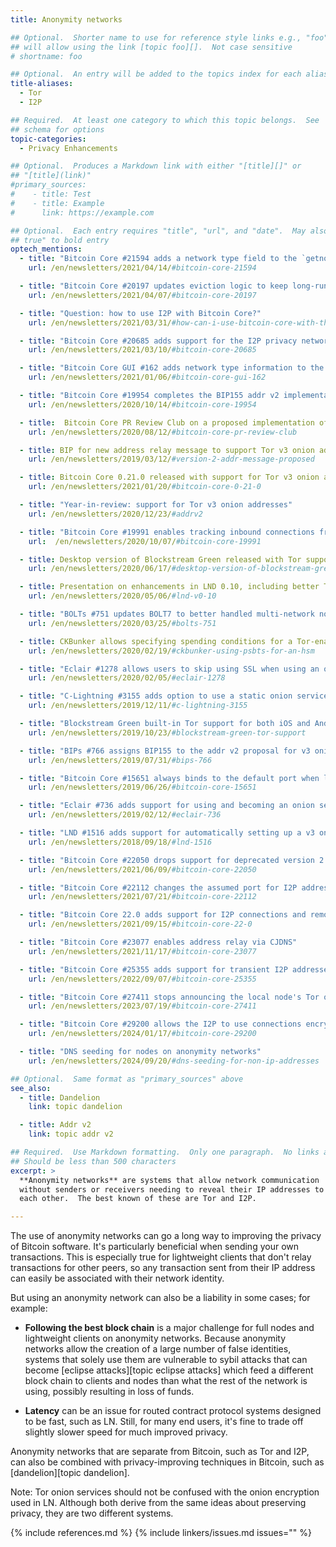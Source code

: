 ```yaml
---
title: Anonymity networks

## Optional.  Shorter name to use for reference style links e.g., "foo"
## will allow using the link [topic foo][].  Not case sensitive
# shortname: foo

## Optional.  An entry will be added to the topics index for each alias
title-aliases:
  - Tor
  - I2P

## Required.  At least one category to which this topic belongs.  See
## schema for options
topic-categories:
  - Privacy Enhancements

## Optional.  Produces a Markdown link with either "[title][]" or
## "[title](link)"
#primary_sources:
#    - title: Test
#    - title: Example
#      link: https://example.com

## Optional.  Each entry requires "title", "url", and "date".  May also use "feature:
## true" to bold entry
optech_mentions:
  - title: "Bitcoin Core #21594 adds a network type field to the `getnodeaddresses` RPC"
    url: /en/newsletters/2021/04/14/#bitcoin-core-21594

  - title: "Bitcoin Core #20197 updates eviction logic to keep long-running onion peers"
    url: /en/newsletters/2021/04/07/#bitcoin-core-20197

  - title: "Question: how to use I2P with Bitcoin Core?"
    url: /en/newsletters/2021/03/31/#how-can-i-use-bitcoin-core-with-the-anonymous-network-protocol-i2p

  - title: "Bitcoin Core #20685 adds support for the I2P privacy network"
    url: /en/newsletters/2021/03/10/#bitcoin-core-20685

  - title: "Bitcoin Core GUI #162 adds network type information to the GUI Peers window"
    url: /en/newsletters/2021/01/06/#bitcoin-core-gui-162

  - title: "Bitcoin Core #19954 completes the BIP155 addr v2 implementation"
    url: /en/newsletters/2020/10/14/#bitcoin-core-19954

  - title:  Bitcoin Core PR Review Club on a proposed implementation of BIP155 addr v2
    url: /en/newsletters/2020/08/12/#bitcoin-core-pr-review-club

  - title: BIP for new address relay message to support Tor v3 onion addresses
    url: /en/newsletters/2019/03/12/#version-2-addr-message-proposed

  - title: Bitcoin Core 0.21.0 released with support for Tor v3 onion addresses
    url: /en/newsletters/2021/01/20/#bitcoin-core-0-21-0

  - title: "Year-in-review: support for Tor v3 onion addresses"
    url: /en/newsletters/2020/12/23/#addrv2

  - title: "Bitcoin Core #19991 enables tracking inbound connections from onion peers"
    url:  /en/newsletters/2020/10/07/#bitcoin-core-19991

  - title: Desktop version of Blockstream Green released with Tor support
    url: /en/newsletters/2020/06/17/#desktop-version-of-blockstream-green-wallet

  - title: Presentation on enhancements in LND 0.10, including better Tor support
    url: /en/newsletters/2020/05/06/#lnd-v0-10

  - title: "BOLTs #751 updates BOLT7 to better handled multi-network node announcements"
    url: /en/newsletters/2020/03/25/#bolts-751

  - title: CKBunker allows specifying spending conditions for a Tor-enabled Coldcard
    url: /en/newsletters/2020/02/19/#ckbunker-using-psbts-for-an-hsm

  - title: "Eclair #1278 allows users to skip using SSL when using an onion service"
    url: /en/newsletters/2020/02/05/#eclair-1278

  - title: "C-Lightning #3155 adds option to use a static onion service address"
    url: /en/newsletters/2019/12/11/#c-lightning-3155

  - title: "Blockstream Green built-in Tor support for both iOS and Android"
    url: /en/newsletters/2019/10/23/#blockstream-green-tor-support

  - title: "BIPs #766 assigns BIP155 to the addr v2 proposal for v3 onion addresses"
    url: /en/newsletters/2019/07/31/#bips-766

  - title: "Bitcoin Core #15651 always binds to the default port when listening on Tor"
    url: /en/newsletters/2019/06/26/#bitcoin-core-15651

  - title: "Eclair #736 adds support for using and becoming an onion service"
    url: /en/newsletters/2019/02/12/#eclair-736

  - title: "LND #1516 adds support for automatically setting up a v3 onion service"
    url: /en/newsletters/2018/09/18/#lnd-1516

  - title: "Bitcoin Core #22050 drops support for deprecated version 2 Tor onion services"
    url: /en/newsletters/2021/06/09/#bitcoin-core-22050

  - title: "Bitcoin Core #22112 changes the assumed port for I2P addresses to be 0 instead of 8333"
    url: /en/newsletters/2021/07/21/#bitcoin-core-22112

  - title: "Bitcoin Core 22.0 adds support for I2P connections and removes v2 Tor connections"
    url: /en/newsletters/2021/09/15/#bitcoin-core-22-0

  - title: "Bitcoin Core #23077 enables address relay via CJDNS"
    url: /en/newsletters/2021/11/17/#bitcoin-core-23077

  - title: "Bitcoin Core #25355 adds support for transient I2P addresses"
    url: /en/newsletters/2022/09/07/#bitcoin-core-25355

  - title: "Bitcoin Core #27411 stops announcing the local node's Tor or I2P address on other networks"
    url: /en/newsletters/2023/07/19/#bitcoin-core-27411

  - title: "Bitcoin Core #29200 allows the I2P to use connections encrypted with both ECIES-X25519 and ElGamal"
    url: /en/newsletters/2024/01/17/#bitcoin-core-29200

  - title: "DNS seeding for nodes on anonymity networks"
    url: /en/newsletters/2024/09/20/#dns-seeding-for-non-ip-addresses

## Optional.  Same format as "primary_sources" above
see_also:
  - title: Dandelion
    link: topic dandelion

  - title: Addr v2
    link: topic addr v2

## Required.  Use Markdown formatting.  Only one paragraph.  No links allowed.
## Should be less than 500 characters
excerpt: >
  **Anonymity networks** are systems that allow network communication
  without senders or receivers needing to reveal their IP addresses to
  each other.  The best known of these are Tor and I2P.

---
```


The use of anonymity networks can go a long way to improving the privacy
of Bitcoin software.  It's particularly beneficial when sending your own
transactions.  This is especially true for lightweight clients that
don't relay transactions for other peers, so any transaction sent from
their IP address can easily be associated with their network identity.

But using an anonymity network can also be a liability in some cases;
for example:

- **Following the best block chain** is a major challenge for full nodes
  and lightweight clients on anonymity networks.  Because anonymity
  networks allow the creation of a large number of false identities,
  systems that solely use them are vulnerable to sybil attacks that can
  become [eclipse attacks][topic eclipse attacks] which feed a different
  block chain to clients and nodes than what the rest of the network is
  using, possibly resulting in loss of funds.

- **Latency** can be an issue for routed contract protocol systems
  designed to be fast, such as LN.  Still, for many end users, it's fine
  to trade off slightly slower speed for much improved privacy.

Anonymity networks that are separate from Bitcoin, such as Tor and I2P,
can also be combined with privacy-improving techniques in Bitcoin, such
as [dandelion][topic dandelion].

Note: Tor onion services should not be confused with the onion
encryption used in LN.  Although both derive from the same ideas about
preserving privacy, they are two different systems.

{% include references.md %}
{% include linkers/issues.md issues="" %}
